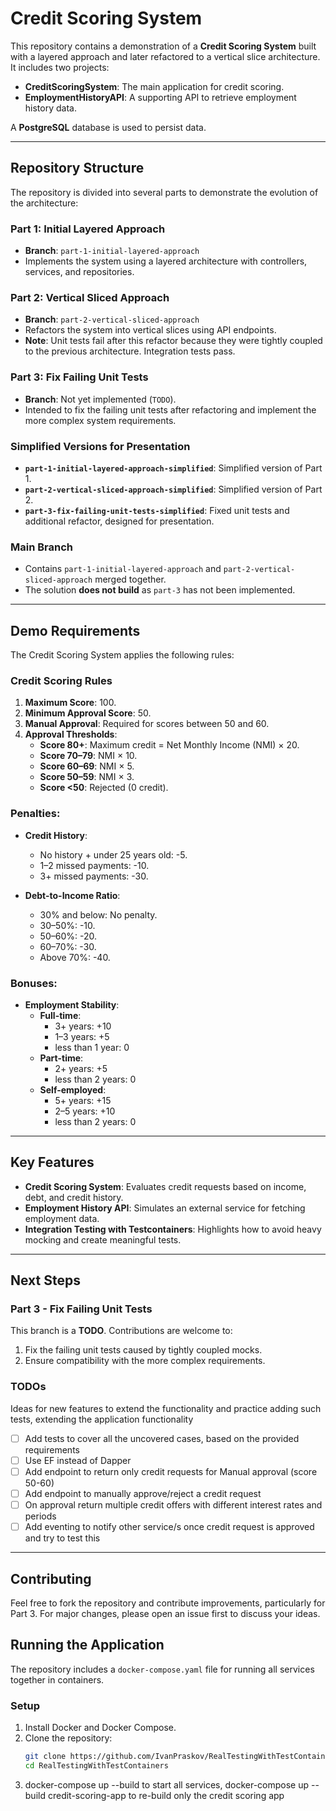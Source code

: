 # Credit Scoring System

This repository contains a demonstration of a **Credit Scoring System** built with a layered approach and later refactored to a vertical slice architecture. It includes two projects:  
- **CreditScoringSystem**: The main application for credit scoring.  
- **EmploymentHistoryAPI**: A supporting API to retrieve employment history data.  

A **PostgreSQL** database is used to persist data.  

---

## Repository Structure

The repository is divided into several parts to demonstrate the evolution of the architecture:

### **Part 1: Initial Layered Approach**
- **Branch**: `part-1-initial-layered-approach`
- Implements the system using a layered architecture with controllers, services, and repositories.

### **Part 2: Vertical Sliced Approach**
- **Branch**: `part-2-vertical-sliced-approach`
- Refactors the system into vertical slices using API endpoints.  
- **Note**: Unit tests fail after this refactor because they were tightly coupled to the previous architecture. Integration tests pass.

### **Part 3: Fix Failing Unit Tests**
- **Branch**: Not yet implemented (`TODO`).  
- Intended to fix the failing unit tests after refactoring and implement the more complex system requirements.  

### **Simplified Versions for Presentation**
- **`part-1-initial-layered-approach-simplified`**: Simplified version of Part 1.  
- **`part-2-vertical-sliced-approach-simplified`**: Simplified version of Part 2.  
- **`part-3-fix-failing-unit-tests-simplified`**: Fixed unit tests and additional refactor, designed for presentation.  

### **Main Branch**
- Contains `part-1-initial-layered-approach` and `part-2-vertical-sliced-approach` merged together.  
- The solution **does not build** as `part-3` has not been implemented.

---

## Demo Requirements

The Credit Scoring System applies the following rules:

### **Credit Scoring Rules**
1. **Maximum Score**: 100.  
2. **Minimum Approval Score**: 50.  
3. **Manual Approval**: Required for scores between 50 and 60.  
4. **Approval Thresholds**:
   - **Score 80+**: Maximum credit = Net Monthly Income (NMI) × 20.  
   - **Score 70–79**: NMI × 10.  
   - **Score 60–69**: NMI × 5.  
   - **Score 50–59**: NMI × 3.  
   - **Score <50**: Rejected (0 credit).  

### **Penalties**:
- **Credit History**:  
  - No history + under 25 years old: -5.  
  - 1–2 missed payments: -10.  
  - 3+ missed payments: -30.  

- **Debt-to-Income Ratio**:  
  - 30% and below: No penalty.  
  - 30–50%: -10.  
  - 50–60%: -20.  
  - 60–70%: -30.  
  - Above 70%: -40.  

### **Bonuses**:
- **Employment Stability**:  
  - **Full-time**:
      - 3+ years: +10
      - 1–3 years: +5
      - less than 1 year: 0
  - **Part-time**:
      - 2+ years: +5
      - less than 2 years: 0
  - **Self-employed**:
      - 5+ years: +15
      - 2–5 years: +10
      - less than 2 years: 0 

---

## Key Features

- **Credit Scoring System**: Evaluates credit requests based on income, debt, and credit history.  
- **Employment History API**: Simulates an external service for fetching employment data.  
- **Integration Testing with Testcontainers**: Highlights how to avoid heavy mocking and create meaningful tests.  

---

## Next Steps

### **Part 3 - Fix Failing Unit Tests**
This branch is a **TODO**. Contributions are welcome to:
1. Fix the failing unit tests caused by tightly coupled mocks.  
2. Ensure compatibility with the more complex requirements.  

### **TODOs**
Ideas for new features to extend the functionality and practice adding such tests, extending the application functionality
- [ ] Add tests to cover all the uncovered cases, based on the provided requirements
- [ ] Use EF instead of Dapper
- [ ] Add endpoint to return only credit requests for Manual approval (score 50-60)
- [ ] Add endpoint to manually approve/reject a credit request
- [ ] On approval return multiple credit offers with different interest rates and periods
- [ ] Add eventing to notify other service/s once credit request is approved and try to test this

---

## Contributing

Feel free to fork the repository and contribute improvements, particularly for Part 3. For major changes, please open an issue first to discuss your ideas.  

## Running the Application

The repository includes a `docker-compose.yaml` file for running all services together in containers.  

### **Setup**
1. Install Docker and Docker Compose.
2. Clone the repository:  
   ```bash
   git clone https://github.com/IvanPraskov/RealTestingWithTestContainers.git
   cd RealTestingWithTestContainers
3. docker-compose up --build to start all services, docker-compose up --build credit-scoring-app to re-build only the credit scoring app

